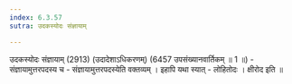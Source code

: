 ```yaml
---
index: 6.3.57
sutra: उदकस्योदः संज्ञायाम्

---
```

उदकस्योदः संज्ञायाम् (2913) (उदादेशाऽधिकरणम्) (6457 उपसंख्यानवार्तिकम् ॥ 1 ॥) - संज्ञायामुत्तरपदस्य च - संज्ञायामुत्तरपदस्येति वक्तव्यम् । इहापि यथा स्यात्  -  लोहितोदः । क्षीरोद इति ॥